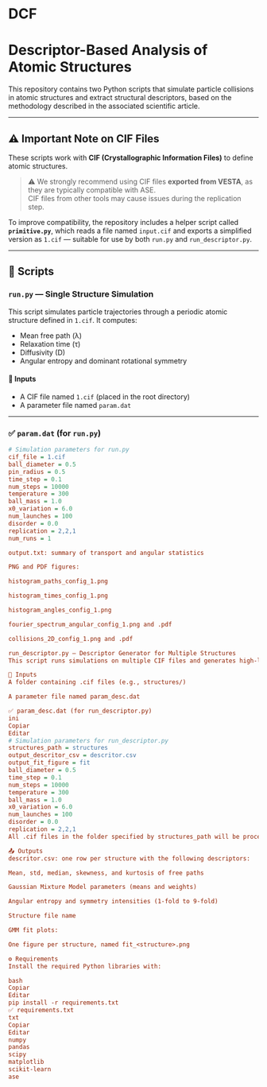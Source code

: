 # DCF  
# Descriptor-Based Analysis of Atomic Structures

This repository contains two Python scripts that simulate particle collisions in atomic structures and extract structural descriptors, based on the methodology described in the associated scientific article.

---

## ⚠️ Important Note on CIF Files

These scripts work with **CIF (Crystallographic Information Files)** to define atomic structures.

> ⚠️ We strongly recommend using CIF files **exported from VESTA**, as they are typically compatible with ASE.  
> CIF files from other tools may cause issues during the replication step.

To improve compatibility, the repository includes a helper script called **`primitive.py`**, which reads a file named `input.cif` and exports a simplified version as `1.cif` — suitable for use by both `run.py` and `run_descriptor.py`.

---

## 📄 Scripts

### `run.py` — Single Structure Simulation

This script simulates particle trajectories through a periodic atomic structure defined in `1.cif`. It computes:

- Mean free path (λ)
- Relaxation time (τ)
- Diffusivity (D)
- Angular entropy and dominant rotational symmetry

#### 🔧 Inputs
- A CIF file named `1.cif` (placed in the root directory)
- A parameter file named `param.dat`

---

### ✅ `param.dat` (for `run.py`)

```ini
# Simulation parameters for run.py
cif_file = 1.cif
ball_diameter = 0.5
pin_radius = 0.5
time_step = 0.1
num_steps = 10000
temperature = 300
ball_mass = 1.0
x0_variation = 6.0
num_launches = 100
disorder = 0.0
replication = 2,2,1
num_runs = 1

output.txt: summary of transport and angular statistics

PNG and PDF figures:

histogram_paths_config_1.png

histogram_times_config_1.png

histogram_angles_config_1.png

fourier_spectrum_angular_config_1.png and .pdf

collisions_2D_config_1.png and .pdf

run_descriptor.py — Descriptor Generator for Multiple Structures
This script runs simulations on multiple CIF files and generates high-level descriptors for each structure. It is suitable for dataset generation and use in machine learning or materials informatics.

🔧 Inputs
A folder containing .cif files (e.g., structures/)

A parameter file named param_desc.dat

✅ param_desc.dat (for run_descriptor.py)
ini
Copiar
Editar
# Simulation parameters for run_descriptor.py
structures_path = structures
output_descritor_csv = descritor.csv
output_fit_figure = fit
ball_diameter = 0.5
time_step = 0.1
num_steps = 10000
temperature = 300
ball_mass = 1.0
x0_variation = 6.0
num_launches = 100
disorder = 0.0
replication = 2,2,1
All .cif files in the folder specified by structures_path will be processed in alphabetical order.

📤 Outputs
descritor.csv: one row per structure with the following descriptors:

Mean, std, median, skewness, and kurtosis of free paths

Gaussian Mixture Model parameters (means and weights)

Angular entropy and symmetry intensities (1-fold to 9-fold)

Structure file name

GMM fit plots:

One figure per structure, named fit_<structure>.png

⚙️ Requirements
Install the required Python libraries with:

bash
Copiar
Editar
pip install -r requirements.txt
✅ requirements.txt
txt
Copiar
Editar
numpy
pandas
scipy
matplotlib
scikit-learn
ase

